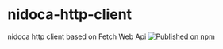# nidoca-http-client
nidoca http client based on Fetch Web Api [![Published on npm](https://img.shields.io/npm/v/@material/mwc-icon.svg)](https://www.npmjs.com/package/@domoskanonos/nidoca-http-client-service)